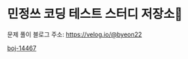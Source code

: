 # 민정쓰 코딩 테스트 스터디 저장소👀

문제 풀이 블로그 주소: https://velog.io/@byeon22

[boj-14467](https://velog.io/@byeon22/%EB%B0%B1%EC%A4%80-14467%EB%B2%88-%EC%86%8C%EA%B0%80-%EA%B8%B8%EC%9D%84-%EA%B1%B4%EB%84%88%EA%B0%84-%EC%9D%B4%EC%9C%A0-1)
